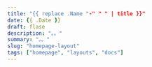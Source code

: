 ```yaml
---
title: "{{ replace .Name "-" " " | title }}"
date: {{ .Date }}
draft: flase
description: "。。"
summary: "。。"
slug: "homepage-layout"
tags: ["homepage", "layouts", "docs"]
---
```

